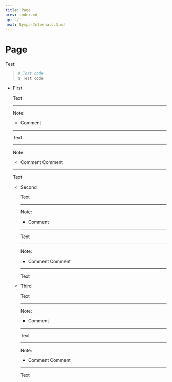```yaml
---
title: Page
prev: index.md
up: ./
next: Sympa-Internals.3.md
---
```

Page
====

Test:
> ```bash
> # Test code
> $ Test code
> ```

* First

  Text

  ----
  Note:

  * Comment

  ----

  Text

  ----
  Note:

    * Comment
      Comment

  ----

  Text

  * Second

    Text

    ----
    Note:

    * Comment

    ----

    Text

    ----
    Note:

      * Comment
        Comment

    ----

    Text

  * Third

    Text

    ----
    Note:

    * Comment

    ----

    Text

    ----
    Note:

      * Comment
        Comment

    ----

    Text

